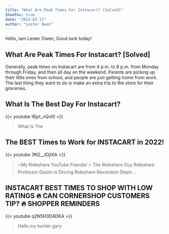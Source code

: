 ```yaml
---
title: "What Are Peak Times For Instacart? [Solved]"
ShowToc: true 
date: "2022-03-17"
author: "Lester Owen" 
---
```


Hello, iam Lester Owen, Good luck today!
## What Are Peak Times For Instacart? [Solved]
Generally, peak times on Instacart are from 4 p.m. to 8 p.m. from Monday through Friday, and then all day on the weekend. Parents are picking up their little ones from school, and people are just getting home from work. The last thing they want to do is make an extra trip to the store for their groceries.

## What Is The Best Day For Instacart?
{{< youtube I6jyt_nQvl0 >}}
>What Is The 

## The BEST Times to Work for INSTACART in 2022!
{{< youtube 3N2__tDjIXA >}}
>⭐️My Rideshare YouTube Friends! ⭐️ The Rideshare Guy Rideshare Professor Dustin is Driving Rideshare Revolution Steph ...

## INSTACART BEST TIMES TO SHOP WITH LOW RATINGS 🔥 CAN CORNERSHOP CUSTOMERS TIP? 🔥 SHOPPER REMINDERS
{{< youtube q2N5H3D4DKA >}}
>Hello my hunter gary 

